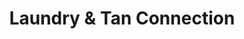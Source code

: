 ---
title: "Laundry & Tan Connection"
url: /indianapolis/laundry-and-tan-connection/
shop: laundry
---